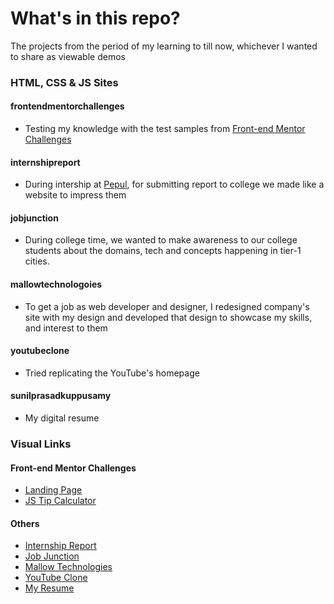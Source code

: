 
# What's in this repo?

The projects from the period of my learning to till now, whichever I wanted to share as viewable demos


### HTML, CSS & JS Sites

#### frontendmentorchallenges
- Testing my knowledge with the test samples from [Front-end Mentor Challenges](https://www.frontendmentor.io/challenges)

#### internshipreport
- During intership at [Pepul](https://www.pepul.com/), for submitting report to college we made like a website to impress them

#### jobjunction
- During college time, we wanted to make awareness to our college students about the domains, tech and concepts happening in tier-1 cities.

#### mallowtechnologoies
- To get a job as web developer and designer, I redesigned company's site with my design and developed that design to showcase my skills, and interest to them

#### youtubeclone
- Tried replicating the YouTube's homepage

#### sunilprasadkuppusamy
- My digital resume
### Visual Links

#### Front-end Mentor Challenges
- [Landing Page](https://sunilprasadk.github.io/frontendmentorchallenges/sunnyside-agency-landing-page-main/)
- [JS Tip Calculator](https://sunilprasadk.github.io/frontendmentorchallenges/tip-calculator-app-main/)

#### Others
- [Internship Report](https://sunilprasadk.github.io/internshipreport/)
- [Job Junction](https://sunilprasadk.github.io/jobjunction)
- [Mallow Technologies](https://sunilprasadk.github.io/mallowtechnologies/)
- [YouTube Clone](https://sunilprasadk.github.io/youtubeclone/)
- [My Resume](https://sunilprasadk.github.io/sunilprasadkuppusamy/)
